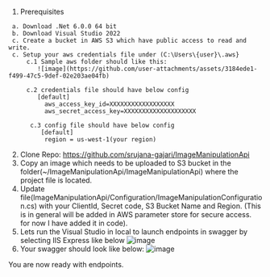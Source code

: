    1. Prerequisites
      
     a. Download .Net 6.0.0 64 bit 
     b. Download Visual Studio 2022
     c. Create a bucket in AWS S3 which have public access to read and write.
     c. Setup your aws credentials file under (C:\Users\{user}\.aws}
         c.1 Sample aws folder should like this: 
            ![image](https://github.com/user-attachments/assets/3184ede1-f499-47c5-9def-02e203ae04fb)

         c.2 credentials file should have below config
            [default]
              aws_access_key_id=XXXXXXXXXXXXXXXXXX
              aws_secret_access_key=XXXXXXXXXXXXXXXXXXXX

          c.3 config file should have below config
             [default]
              region = us-west-1(your region)

     
   2. Clone Repo: https://github.com/srujana-gajari/ImageManipulationApi
   3. Copy an image which needs to be uploaded to S3 bucket in the folder(~/ImageManipulationApi/ImageManipulationApi) where the project file is located.
   4. Update file(ImageManipulationApi/Configuration/ImageManipulationConfiguration.cs) with your ClientId, Secret code, S3 Bucket Name and Region. (This is in general will be added in AWS parameter store for secure access. for now I have added it in code).
   5. Lets run the Visual Studio in local to launch endpoints in swagger by selecting IIS Express like below
    ![image](https://github.com/user-attachments/assets/c4a28e68-c321-4d79-9bcb-dc61384f26c8)
   6. Your swagger should look like below: 
      ![image](https://github.com/user-attachments/assets/3db51bcc-574c-4262-b399-9c77093b87d4)

You are now ready with endpoints.
